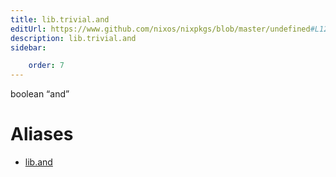 ```yaml
---
title: lib.trivial.and
editUrl: https://www.github.com/nixos/nixpkgs/blob/master/undefined#L121C9
description: lib.trivial.and
sidebar:

    order: 7
---
```


boolean “and”


# Aliases

- [lib.and](/nix-doc-comments/reference/lib/lib-and)


